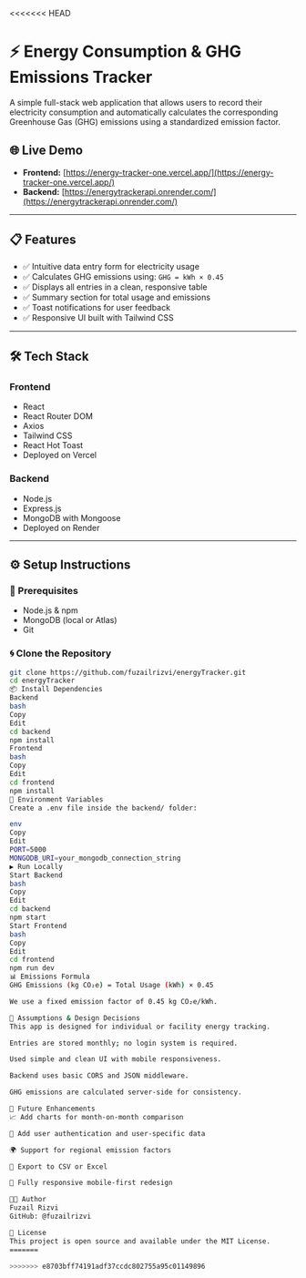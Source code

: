<<<<<<< HEAD
# ⚡ Energy Consumption & GHG Emissions Tracker

A simple full-stack web application that allows users to record their electricity consumption and automatically calculates the corresponding Greenhouse Gas (GHG) emissions using a standardized emission factor.

## 🌐 Live Demo

- **Frontend:** [https://energy-tracker-one.vercel.app/](https://energy-tracker-one.vercel.app/)
- **Backend:** [https://energytrackerapi.onrender.com/](https://energytrackerapi.onrender.com/)

---

## 📋 Features

- ✅ Intuitive data entry form for electricity usage
- ✅ Calculates GHG emissions using: `GHG = kWh × 0.45`
- ✅ Displays all entries in a clean, responsive table
- ✅ Summary section for total usage and emissions
- ✅ Toast notifications for user feedback
- ✅ Responsive UI built with Tailwind CSS

---

## 🛠 Tech Stack

### Frontend

- React
- React Router DOM
- Axios
- Tailwind CSS
- React Hot Toast
- Deployed on Vercel

### Backend

- Node.js
- Express.js
- MongoDB with Mongoose
- Deployed on Render

---

## ⚙️ Setup Instructions

### 🔧 Prerequisites

- Node.js & npm
- MongoDB (local or Atlas)
- Git

### 🌀 Clone the Repository

```bash
git clone https://github.com/fuzailrizvi/energyTracker.git
cd energyTracker
📦 Install Dependencies
Backend
bash
Copy
Edit
cd backend
npm install
Frontend
bash
Copy
Edit
cd frontend
npm install
🔑 Environment Variables
Create a .env file inside the backend/ folder:

env
Copy
Edit
PORT=5000
MONGODB_URI=your_mongodb_connection_string
▶️ Run Locally
Start Backend
bash
Copy
Edit
cd backend
npm start
Start Frontend
bash
Copy
Edit
cd frontend
npm run dev
📊 Emissions Formula
GHG Emissions (kg CO₂e) = Total Usage (kWh) × 0.45

We use a fixed emission factor of 0.45 kg CO₂e/kWh.

📌 Assumptions & Design Decisions
This app is designed for individual or facility energy tracking.

Entries are stored monthly; no login system is required.

Used simple and clean UI with mobile responsiveness.

Backend uses basic CORS and JSON middleware.

GHG emissions are calculated server-side for consistency.

🚀 Future Enhancements
📈 Add charts for month-on-month comparison

🔐 Add user authentication and user-specific data

🌍 Support for regional emission factors

💾 Export to CSV or Excel

📱 Fully responsive mobile-first redesign

👨‍💻 Author
Fuzail Rizvi
GitHub: @fuzailrizvi

📄 License
This project is open source and available under the MIT License.
=======

>>>>>>> e8703bff74191adf37ccdc802755a95c01149896
